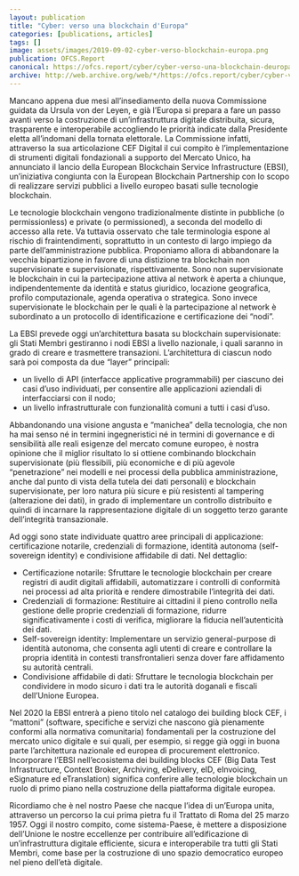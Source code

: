 ```yaml
---
layout: publication
title: "Cyber: verso una blockchain d'Europa"
categories: [publications, articles]
tags: []
image: assets/images/2019-09-02-cyber-verso-blockchain-europa.png
publication: OFCS.Report
canonical: https://ofcs.report/cyber/cyber-verso-una-blockchain-deuropa/
archive: http://web.archive.org/web/*/https://ofcs.report/cyber/cyber-verso-una-blockchain-deuropa/
---
```


Mancano appena due mesi all’insediamento della nuova Commissione guidata da Ursula von der Leyen, e già l’Europa si prepara a fare un passo avanti verso la costruzione di un’infrastruttura digitale distribuita, sicura, trasparente e interoperabile accogliendo le priorità indicate dalla Presidente eletta  all’indomani della tornata elettorale. La Commissione infatti, attraverso la sua articolazione CEF Digital il cui compito è l’implementazione di strumenti digitali fondazionali a supporto del Mercato Unico, ha annunciato il lancio della European Blockchain Service Infrastructure (EBSI), un’iniziativa congiunta con la European Blockchain Partnership con lo scopo di realizzare servizi pubblici a livello europeo basati sulle tecnologie blockchain.

Le tecnologie blockchain vengono tradizionalmente distinte in pubbliche (o permissionless) e private (o permissioned), a seconda del modello di accesso alla rete. Va tuttavia osservato che tale terminologia espone al rischio di fraintendimenti, soprattutto in un contesto di largo impiego da parte dell’amministrazione pubblica. Proponiamo allora di abbandonare la vecchia bipartizione in favore di una distizione tra blockchain non supervisionate e supervisionate, rispettivamente. Sono non supervisionate le blockchain in cui la partecipazione attiva al network è aperta a chiunque, indipendentemente da identità e status giuridico, locazione geografica, profilo computazionale, agenda operativa o strategica. Sono invece supervisionate le blockchain per le quali è la partecipazione al network è subordinato a un protocollo di identificazione e certificazione dei “nodi”.

La EBSI prevede oggi un’architettura basata su blockchain supervisionate: gli Stati Membri gestiranno i nodi EBSI a livello nazionale, i quali saranno in grado di creare e trasmettere transazioni. L’architettura di ciascun nodo sarà poi composta da due “layer” principali:

* un livello di API (interfacce applicative programmabili) per ciascuno dei casi d’uso individuati, per consentire alle applicazioni aziendali di interfacciarsi con il nodo;
* un livello infrastrutturale con funzionalità comuni a tutti i casi d’uso. 

Abbandonando una visione angusta e “manichea” della tecnologia, che non ha mai senso né in termini ingegneristici né in termini di governance e di sensibilità alle reali esigenze del mercato comune europeo, è nostra opinione  che il miglior risultato lo si ottiene combinando blockchain supervisionate (più flessibili, più economiche e di più agevole “penetrazione” nei modelli e nei processi della pubblica amministrazione, anche dal punto di vista della tutela dei dati personali) e blockchain supervisionate, per loro natura più sicure e più resistenti al tampering (alterazione dei dati), in grado di implementare un controllo distribuito e quindi di incarnare la rappresentazione digitale di un soggetto terzo garante dell’integrità transazionale.

Ad oggi sono state individuate quattro aree principali di applicazione: certificazione notarile, credenziali di formazione, identità autonoma (self-sovereign identity) e condivisione affidabile di dati. Nel dettaglio:

* Certificazione notarile: Sfruttare le tecnologie blockchain per creare registri di audit digitali affidabili, automatizzare i controlli di conformità nei processi ad alta priorità e rendere dimostrabile l’integrità dei dati.
* Credenziali di formazione: Restituire ai cittadini il pieno controllo nella gestione delle proprie credenziali di formazione, ridurre significativamente i costi di verifica, migliorare la fiducia nell’autenticità dei dati.
* Self-sovereign identity: Implementare un  servizio general-purpose di identità autonoma, che consenta agli utenti di creare e controllare la propria identità in contesti transfrontalieri senza dover fare affidamento su autorità centrali.
* Condivisione affidabile di dati: Sfruttare le tecnologia blockchain per condividere in modo sicuro i dati tra le autorità doganali e fiscali dell’Unione Europea.

Nel 2020 la EBSI entrerà a pieno titolo nel catalogo dei building block CEF, i “mattoni” (software, specifiche e servizi che nascono già pienamente conformi alla normativa comunitaria) fondamentali per la costruzione del mercato unico digitale e sui quali, per esempio, si regge già oggi in buona parte l’architettura nazionale ed europea di procurement elettronico. Incorporare l’EBSI nell’ecosistema dei building blocks CEF (Big Data Test Infrastructure, Context Broker, Archiving, eDelivery, eID, eInvoicing, eSignature ed eTranslation) significa conferire alle tecnologie blockchain un ruolo di primo piano nella costruzione della piattaforma digitale europea.

Ricordiamo che è nel nostro Paese che nacque l’idea di un’Europa unita, attraverso un percorso la cui prima pietra fu il Trattato di Roma del 25 marzo 1957. Oggi il nostro compito, come sistema-Paese, è mettere a disposizione dell’Unione le nostre eccellenze per contribuire all’edificazione di un’infrastruttura digitale efficiente, sicura e interoperabile tra tutti gli Stati Membri, come base per la costruzione di uno spazio democratico europeo nel pieno dell’età digitale.
